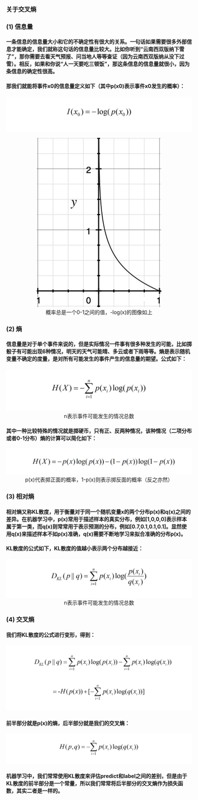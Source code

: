 ### 关于交叉熵
### (1) 信息量
#### 一条信息的信息量大小和它的不确定性有很大的关系。一句话如果需要很多外部信息才能确定，我们就称这句话的信息量比较大。比如你听到“云南西双版纳下雪了”，那你需要去看天气预报、问当地人等等查证（因为云南西双版纳从没下过雪）。相反，如果和你说“人一天要吃三顿饭”，那这条信息的信息量就很小，因为条信息的确定性很高。

#### 那我们就能将事件x0的信息量定义如下（其中p(x0)表示事件x0发生的概率）：
<p align="center">
<img src="/images/90.png"><br/>
</p>

<p align="center">
<img src="/images/89.jpg"><br/>
概率总是一个0-1之间的值，-log(x)的图像如上
</p>

### (2) 熵
#### 信息量是对于单个事件来说的，但是实际情况一件事有很多种发生的可能，比如掷骰子有可能出现6种情况，明天的天气可能晴、多云或者下雨等等。熵是表示随机变量不确定的度量，是对所有可能发生的事件产生的信息量的期望。公式如下：
<p align="center">
<img src="/images/91.png"><br/>
n表示事件可能发生的情况总数
</p>

#### 其中一种比较特殊的情况就是掷硬币，只有正、反两种情况，该种情况（二项分布或者0-1分布）熵的计算可以简化如下：
<p align="center">
<img src="/images/92.png"><br/>
p(x)代表掷正面的概率，1-p(x)则表示掷反面的概率（反之亦然）
</p>

### (3) 相对熵
#### 相对熵又称KL散度，用于衡量对于同一个随机变量x的两个分布p(x)和q(x)之间的差异。在机器学习中，p(x)常用于描述样本的真实分布，例如[1,0,0,0]表示样本属于第一类，而q(x)则常常用于表示预测的分布，例如[0.7,0.1,0.1,0.1]。显然使用q(x)来描述样本不如p(x)准确，q(x)需要不断地学习来拟合准确的分布p(x)。

#### KL散度的公式如下，KL散度的值越小表示两个分布越接近：
<p align="center">
<img src="/images/93.png"><br/>
n表示事件可能发生的情况总数
</p>

### (4) 交叉熵
#### 我们将KL散度的公式进行变形，得到：
<p align="center">
<img src="/images/94.png"><br/>
</p>

#### 前半部分就是p(x)的熵，后半部分就是我们的交叉熵：
<p align="center">
<img src="/images/95.png"><br/>
</p>

#### 机器学习中，我们常常使用KL散度来评估predict和label之间的差别，但是由于KL散度的前半部分是一个常量，所以我们常常将后半部分的交叉熵作为损失函数，其实二者是一样的。

